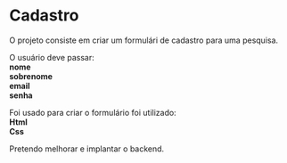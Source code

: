 # Cadastro

O projeto consiste em criar um formulári de cadastro para uma pesquisa.

O usuário deve passar:</br>
**nome**</br>
**sobrenome**</br>
**email**</br>
**senha**</br>

Foi usado para criar o formulário foi utilizado:</br>
**Html**</br>
**Css**</br>

Pretendo melhorar e implantar o backend.

